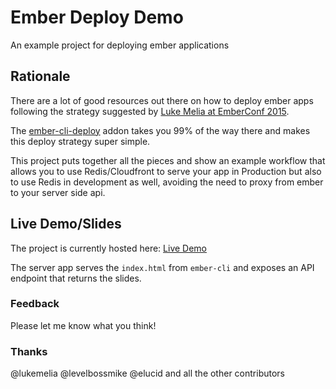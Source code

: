 # Ember Deploy Demo

An example project for deploying ember applications

## Rationale

There are a lot of good resources out there on how to deploy ember apps following the strategy suggested by [Luke Melia at EmberConf 2015](https://www.youtube.com/watch?v=4EDetv_Rw5U).

The [ember-cli-deploy](https://github.com/ember-cli/ember-cli-deploy) addon takes you 99% of the way there and makes this deploy strategy super simple.

This project puts together all the pieces and show an example workflow that allows you to use Redis/Cloudfront to serve your app in Production but also to use Redis in development as well, avoiding the need to proxy from ember to your server side api.

## Live Demo/Slides

The project is currently hosted here: [Live Demo](http://ember-deploy-demo.ghedamat.com/)

The server app serves the `index.html` from `ember-cli` and exposes an API endpoint that returns the slides.

### Feedback

Please let me know what you think!

### Thanks

@lukemelia
@levelbossmike
@elucid
and all the other contributors
